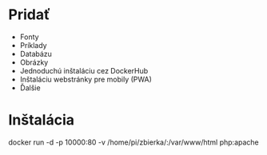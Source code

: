 # Pridať
- Fonty
- Príklady
- Databázu
- Obrázky
- Jednoduchú inštaláciu cez DockerHub
- Inštaláciu webstránky pre mobily (PWA)
- Ďalšie

# Inštalácia
 docker run -d -p 10000:80 -v /home/pi/zbierka/:/var/www/html php:apache